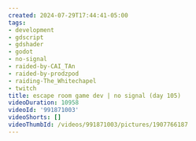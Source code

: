 ```yaml
---
created: 2024-07-29T17:44:41-05:00
tags:
- development
- gdscript
- gdshader
- godot
- no-signal
- raided-by-CAI_TAn
- raided-by-prodzpod
- raiding-The_Whitechapel
- twitch
title: escape room game dev | no signal (day 105)
videoDuration: 10958
videoId: '991871003'
videoShorts: []
videoThumbId: /videos/991871003/pictures/1907766187
---
```

